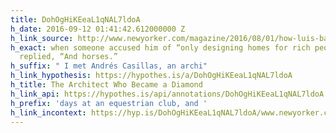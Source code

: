 ```yaml
---
title: DohOgHiKEeaL1qNAL7ldoA
h_date: 2016-09-12 01:41:42.612000000 Z
h_link_source: http://www.newyorker.com/magazine/2016/08/01/how-luis-barragan-became-a-diamond
h_exact: when someone accused him of “only designing homes for rich people,” he allegedly
  replied, “And horses.”
h_suffix: " I met Andrés Casillas, an archi"
h_link_hypothesis: https://hypothes.is/a/DohOgHiKEeaL1qNAL7ldoA
h_title: The Architect Who Became a Diamond
h_link_api: https://hypothes.is/api/annotations/DohOgHiKEeaL1qNAL7ldoA
h_prefix: 'days at an equestrian club, and '
h_link_incontext: https://hyp.is/DohOgHiKEeaL1qNAL7ldoA/www.newyorker.com/magazine/2016/08/01/how-luis-barragan-became-a-diamond
---
```


